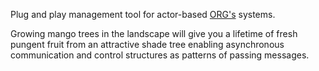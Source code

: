 Plug and play management tool for actor-based [ORG's](https://arxiv.org/abs/0906.2756) systems.

Growing mango trees in the landscape will give you a lifetime of fresh pungent fruit from an attractive shade tree enabling asynchronous communication and control structures as patterns of passing messages.
